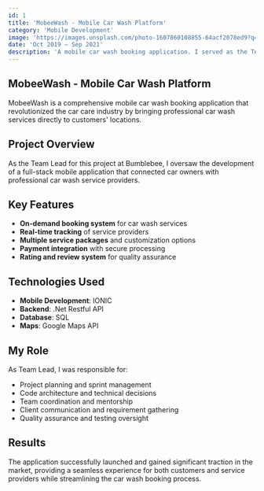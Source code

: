 ```yaml
---
id: 1
title: 'MobeeWash - Mobile Car Wash Platform'
category: 'Mobile Development'
image: 'https://images.unsplash.com/photo-1607860108855-64acf2078ed9?q=80&w=1171&auto=format&fit=crop&ixlib=rb-4.1.0w=720&q=80'
date: 'Oct 2019 – Sep 2021'
description: 'A mobile car wash booking application. I served as the Team Lead for this project at Bumblebee.'
---
```


## MobeeWash - Mobile Car Wash Platform

MobeeWash is a comprehensive mobile car wash booking application that revolutionized the car care industry by bringing professional car wash services directly to customers' locations.

## Project Overview

As the Team Lead for this project at Bumblebee, I oversaw the development of a full-stack mobile application that connected car owners with professional car wash service providers.

## Key Features

- **On-demand booking system** for car wash services
- **Real-time tracking** of service providers
- **Multiple service packages** and customization options
- **Payment integration** with secure processing
- **Rating and review system** for quality assurance

## Technologies Used

- **Mobile Development**: IONIC
- **Backend**: .Net Restful API
- **Database**: SQL
- **Maps**: Google Maps API

## My Role

As Team Lead, I was responsible for:

- Project planning and sprint management
- Code architecture and technical decisions
- Team coordination and mentorship
- Client communication and requirement gathering
- Quality assurance and testing oversight

## Results

The application successfully launched and gained significant traction in the market, providing a seamless experience for both customers and service providers while streamlining the car wash booking process.
